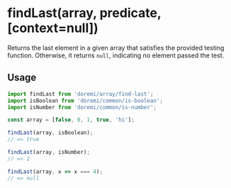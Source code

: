 # findLast(array, predicate, [context=null])

Returns the last element in a given array that satisfies the provided testing function.
Otherwise, it returns `null`, indicating no element passed the test.

## Usage

```js
import findLast from 'doremi/array/find-last';
import isBoolean from 'doremi/common/is-boolean';
import isNumber from 'doremi/common/is-number';

const array = [false, 0, 1, true, 'hi'];

findLast(array, isBoolean);
// => true

findLast(array, isNumber);
// => 1

findLast(array, x => x === 4);
// => null
```
